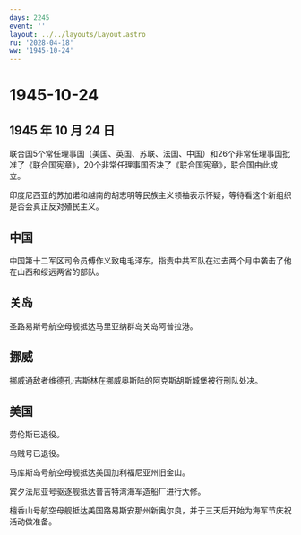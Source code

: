 ```yaml
---
days: 2245
event: ''
layout: ../../layouts/Layout.astro
ru: '2028-04-18'
ww: '1945-10-24'
---
```


# 1945-10-24

## 1945 年 10 月 24 日

联合国5个常任理事国（美国、英国、苏联、法国、中国）和26个非常任理事国批准了《联合国宪章》，20个非常任理事国否决了《联合国宪章》，联合国由此成立。

印度尼西亚的苏加诺和越南的胡志明等民族主义领袖表示怀疑，等待看这个新组织是否会真正反对殖民主义。

## 中国

中国第十二军区司令员傅作义致电毛泽东，指责中共军队在过去两个月中袭击了他在山西和绥远两省的部队。

## 关岛

圣路易斯号航空母舰抵达马里亚纳群岛关岛阿普拉港。

## 挪威

挪威通敌者维德孔·吉斯林在挪威奥斯陆的阿克斯胡斯城堡被行刑队处决。

## 美国

劳伦斯已退役。

乌贼号已退役。

马库斯岛号航空母舰抵达美国加利福尼亚州旧金山。

宾夕法尼亚号驱逐舰抵达普吉特湾海军造船厂进行大修。

檀香山号航空母舰抵达美国路易斯安那州新奥尔良，并于三天后开始为海军节庆祝活动做准备。